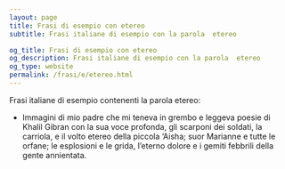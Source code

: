 ```yaml
---
layout: page
title: Frasi di esempio con etereo 
subtitle: Frasi italiane di esempio con la parola  etereo

og_title: Frasi di esempio con etereo 
og_description: Frasi italiane di esempio con la parola  etereo
og_type: website
permalink: /frasi/e/etereo.html
---
```


Frasi italiane di esempio contenenti la parola etereo:


- Immagini di mio padre che mi teneva in grembo e leggeva poesie di Khalil Gibran con la sua voce profonda, gli scarponi dei soldati, la carriola, e il volto etereo della piccola ‘Aisha; suor Marianne e tutte le orfane; le esplosioni e le grida, l’eterno dolore e i gemiti febbrili della gente annientata.
